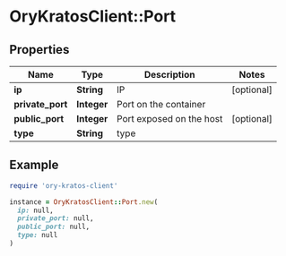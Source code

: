 # OryKratosClient::Port

## Properties

| Name | Type | Description | Notes |
| ---- | ---- | ----------- | ----- |
| **ip** | **String** | IP | [optional] |
| **private_port** | **Integer** | Port on the container |  |
| **public_port** | **Integer** | Port exposed on the host | [optional] |
| **type** | **String** | type |  |

## Example

```ruby
require 'ory-kratos-client'

instance = OryKratosClient::Port.new(
  ip: null,
  private_port: null,
  public_port: null,
  type: null
)
```

